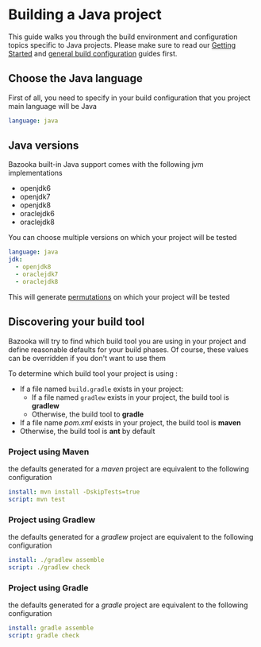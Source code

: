 # Building a Java project

This guide walks you through the build environment and configuration topics specific to Java projects. Please make sure to read our [Getting Started](../home/getting_started) and [general build configuration](../home/build_configuration) guides first.

## Choose the Java language

First of all, you need to specify in your build configuration that you project main language will be Java

```yaml
language: java
```

## Java versions

Bazooka built-in Java support comes with the following jvm implementations

* openjdk6
* openjdk7
* openjdk8
* oraclejdk6
* oraclejdk8

You can choose multiple versions on which your project will be tested

```yaml
language: java
jdk:
  - openjdk8
  - oraclejdk7
  - oraclejdk8
```

This will generate [permutations](../home/permutations) on which your project will be tested

## Discovering your build tool

Bazooka will try to find which build tool you are using in your project and define reasonable defaults for your build phases. Of course, these values can be overridden if you don't want to use them

To determine which build tool your project is using :

* If a file named `build.gradle` exists in your project:
    * If a file named `gradlew` exists in your project, the build tool is **gradlew**
    * Otherwise, the build tool to **gradle**
* If a file name *pom.xml* exists in your project, the build tool is **maven**
* Otherwise, the build tool is **ant** by default

### Project using Maven

the defaults generated for a *maven* project are equivalent to the following configuration

```yaml
install: mvn install -DskipTests=true
script: mvn test
```

### Project using Gradlew

the defaults generated for a *gradlew* project are equivalent to the following configuration

```yaml
install: ./gradlew assemble
script: ./gradlew check
```

### Project using Gradle

the defaults generated for a *gradle* project are equivalent to the following configuration

```yaml
install: gradle assemble
script: gradle check
```
